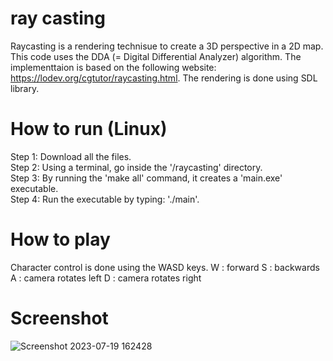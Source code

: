 # ray casting

Raycasting is a rendering technisue to create a 3D perspective in a 2D map. This code uses the DDA (= Digital Differential Analyzer) algorithm. The implementtaion is based on the following website: \
https://lodev.org/cgtutor/raycasting.html. The rendering is done using SDL library.


# How to run (Linux)

Step 1: Download all the files. \
Step 2: Using a terminal, go inside the '/raycasting' directory. \
Step 3: By running the 'make all' command, it creates a 'main.exe' executable.  \
Step 4: Run the executable by typing: './main'. 

# How to play

Character control is done using the WASD keys. 
W : forward
S : backwards
A : camera rotates left
D : camera rotates right

# Screenshot

![Screenshot 2023-07-19 162428](https://github.com/famecryptic/raycasting/assets/124629735/7c3742d6-83e2-4c8e-98f8-d11172ccc35f)
